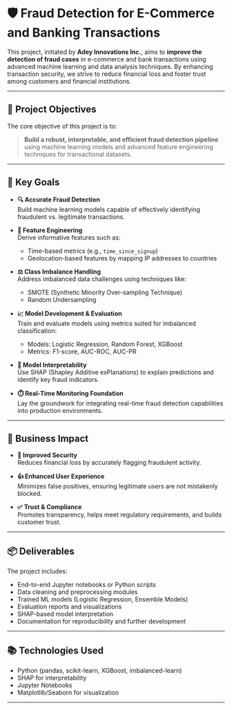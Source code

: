 # 🛡️ Fraud Detection for E-Commerce and Banking Transactions

This project, initiated by **Adey Innovations Inc.**, aims to **improve the detection of fraud cases** in e-commerce and bank transactions using advanced machine learning and data analysis techniques. By enhancing transaction security, we strive to reduce financial loss and foster trust among customers and financial institutions.

---

## 🎯 Project Objectives

The core objective of this project is to:

> **Build a robust, interpretable, and efficient fraud detection pipeline** using machine learning models and advanced feature engineering techniques for transactional datasets.

---

## 🚀 Key Goals

- **🔍 Accurate Fraud Detection**  
  Build machine learning models capable of effectively identifying fraudulent vs. legitimate transactions.

- **🧠 Feature Engineering**  
  Derive informative features such as:
  - Time-based metrics (e.g., `time_since_signup`)
  - Geolocation-based features by mapping IP addresses to countries

- **⚖️ Class Imbalance Handling**  
  Address imbalanced data challenges using techniques like:
  - SMOTE (Synthetic Minority Over-sampling Technique)
  - Random Undersampling

- **📈 Model Development & Evaluation**  
  Train and evaluate models using metrics suited for imbalanced classification:
  - Models: Logistic Regression, Random Forest, XGBoost
  - Metrics: F1-score, AUC-ROC, AUC-PR

- **🧾 Model Interpretability**  
  Use SHAP (Shapley Additive exPlanations) to explain predictions and identify key fraud indicators.

- **⏱️ Real-Time Monitoring Foundation**  
  Lay the groundwork for integrating real-time fraud detection capabilities into production environments.

---

## 💼 Business Impact

- **🔐 Improved Security**  
  Reduces financial loss by accurately flagging fraudulent activity.

- **👍 Enhanced User Experience**  
  Minimizes false positives, ensuring legitimate users are not mistakenly blocked.

- **✅ Trust & Compliance**  
  Promotes transparency, helps meet regulatory requirements, and builds customer trust.

---

## 📦 Deliverables

The project includes:

- End-to-end Jupyter notebooks or Python scripts
- Data cleaning and preprocessing modules
- Trained ML models (Logistic Regression, Ensemble Models)
- Evaluation reports and visualizations
- SHAP-based model interpretation
- Documentation for reproducibility and further development

---

## 📚 Technologies Used

- Python (pandas, scikit-learn, XGBoost, imbalanced-learn)
- SHAP for interpretability
- Jupyter Notebooks
- Matplotlib/Seaborn for visualization

---
